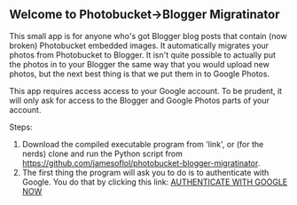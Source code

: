 ## Welcome to Photobucket->Blogger Migratinator

This small app is for anyone who's got Blogger blog posts that contain (now broken) Photobucket embedded images. It automatically migrates your photos from Photobucket to Blogger. It isn't quite possible to actually put the photos in to your Blogger the same way that you would upload new photos, but the next best thing is that we put them in to Google Photos.

This app requires access access to your Google account. To be prudent, it will only ask for access to the Blogger and Google Photos parts of your account.

Steps:

1. Download the compiled executable program from 'link', or (for the nerds) clone and run the Python script from https://github.com/jamesoflol/photobucket-blogger-migratinator.
2. The first thing the program will ask you to do is to authenticate with Google. You do that by clicking this link: [AUTHENTICATE WITH GOOGLE NOW](https://accounts.google.com/o/oauth2/v2/auth?redirect_uri=https://jamesoflol.github.io/photobucket-blogger-migratinator/auth_success.md&prompt=consent&response_type=code&client_id=475469684563-3tkh3bscomb3548fq4fs8fg7b5t34qlf.apps.googleusercontent.com&scope=https://www.googleapis.com/auth/blogger+https://picasaweb.google.com/data/&access_type=offline)
